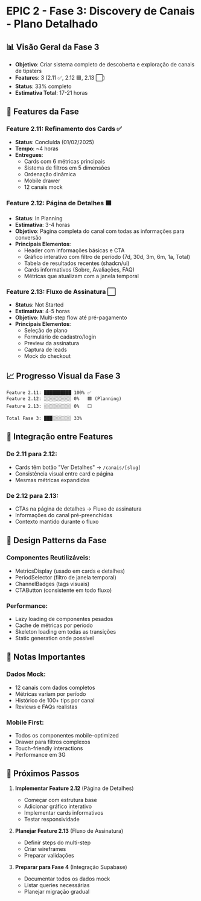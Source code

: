 # EPIC 2 - Fase 3: Discovery de Canais - Plano Detalhado

## 📊 Visão Geral da Fase 3
- **Objetivo**: Criar sistema completo de descoberta e exploração de canais de tipsters
- **Features**: 3 (2.11 ✅, 2.12 🟦, 2.13 ⬜)
- **Status**: 33% completo
- **Estimativa Total**: 17-21 horas

## 🎯 Features da Fase

### Feature 2.11: Refinamento dos Cards ✅
- **Status**: Concluída (01/02/2025)
- **Tempo**: ~4 horas
- **Entregues**:
  - Cards com 6 métricas principais
  - Sistema de filtros em 5 dimensões
  - Ordenação dinâmica
  - Mobile drawer
  - 12 canais mock

### Feature 2.12: Página de Detalhes 🟦
- **Status**: In Planning
- **Estimativa**: 3-4 horas
- **Objetivo**: Página completa do canal com todas as informações para conversão
- **Principais Elementos**:
  - Header com informações básicas e CTA
  - Gráfico interativo com filtro de período (7d, 30d, 3m, 6m, 1a, Total)
  - Tabela de resultados recentes (shadcn/ui)
  - Cards informativos (Sobre, Avaliações, FAQ)
  - Métricas que atualizam com a janela temporal

### Feature 2.13: Fluxo de Assinatura ⬜
- **Status**: Not Started
- **Estimativa**: 4-5 horas
- **Objetivo**: Multi-step flow até pré-pagamento
- **Principais Elementos**:
  - Seleção de plano
  - Formulário de cadastro/login
  - Preview da assinatura
  - Captura de leads
  - Mock do checkout

## 📈 Progresso Visual da Fase 3

```
Feature 2.11: ██████████ 100% ✅
Feature 2.12: ░░░░░░░░░░ 0%   🟦 (Planning)
Feature 2.13: ░░░░░░░░░░ 0%   ⬜

Total Fase 3: ███░░░░░░░ 33%
```

## 🔗 Integração entre Features

### De 2.11 para 2.12:
- Cards têm botão "Ver Detalhes" → `/canais/[slug]`
- Consistência visual entre card e página
- Mesmas métricas expandidas

### De 2.12 para 2.13:
- CTAs na página de detalhes → Fluxo de assinatura
- Informações do canal pré-preenchidas
- Contexto mantido durante o fluxo

## 🎨 Design Patterns da Fase

### Componentes Reutilizáveis:
- MetricsDisplay (usado em cards e detalhes)
- PeriodSelector (filtro de janela temporal)
- ChannelBadges (tags visuais)
- CTAButton (consistente em todo fluxo)

### Performance:
- Lazy loading de componentes pesados
- Cache de métricas por período
- Skeleton loading em todas as transições
- Static generation onde possível

## 📝 Notas Importantes

### Dados Mock:
- 12 canais com dados completos
- Métricas variam por período
- Histórico de 100+ tips por canal
- Reviews e FAQs realistas

### Mobile First:
- Todos os componentes mobile-optimized
- Drawer para filtros complexos
- Touch-friendly interactions
- Performance em 3G

## 🚀 Próximos Passos

1. **Implementar Feature 2.12** (Página de Detalhes)
   - Começar com estrutura base
   - Adicionar gráfico interativo
   - Implementar cards informativos
   - Testar responsividade

2. **Planejar Feature 2.13** (Fluxo de Assinatura)
   - Definir steps do multi-step
   - Criar wireframes
   - Preparar validações

3. **Preparar para Fase 4** (Integração Supabase)
   - Documentar todos os dados mock
   - Listar queries necessárias
   - Planejar migração gradual